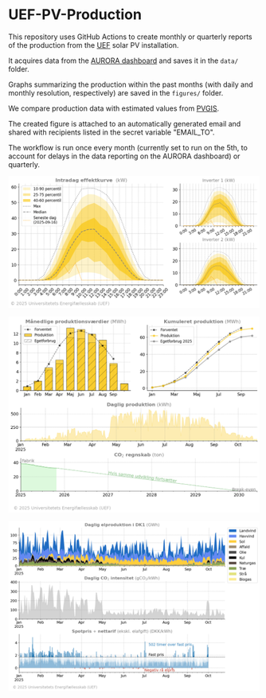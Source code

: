 # UEF-PV-Production

This repository uses GitHub Actions to create monthly or quarterly reports of the production from the [UEF](https://www.uef.dk/home) solar PV installation. 

It acquires data from the [AURORA dashboard](https://dashboard.aurora-h2020.eu/en-GB/pv-data?site=DK01&month=2025-06) and saves it in the `data/` folder.

Graphs summarizing the production within the past months (with daily and monthly resolution, respectively) are saved in the `figures/` folder.

We compare production data with estimated values from [PVGIS](https://re.jrc.ec.europa.eu/pvg_tools/en/). 

The created figure is attached to an automatically generated email and shared with recipients listed in the secret variable "EMAIL_TO".

The workflow is run once every month (currently set to run on the 5th, to account for delays in the data reporting on the AURORA dashboard) or quarterly.

![UEF PV installation production data](/figures/production_panel_1.png)

![UEF PV installation production data](/figures/production_panel_2.png)

![UEF PV installation production data](/figures/production_panel_3.png)

